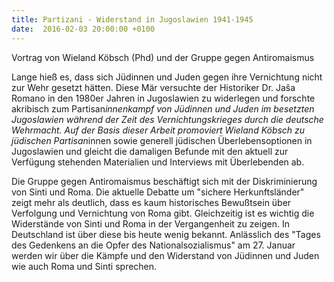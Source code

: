 ```yaml
---
title: Partizani - Widerstand in Jugoslawien 1941-1945
date:  2016-02-03 20:00:00 +0100
---
```


Vortrag von Wieland Köbsch (Phd) und der Gruppe gegen Antiromaismus



Lange hieß es, dass sich Jüdinnen und Juden gegen ihre Vernichtung nicht zur Wehr gesetzt hätten. Diese Mär versuchte der
Historiker Dr. Jaša Romano in den 1980er Jahren in Jugoslawien zu widerlegen und forschte akribisch zum Partisan*innenkampf
von Jüdinnen und Juden im besetzten Jugoslawien während der Zeit des Vernichtungskrieges durch die deutsche Wehrmacht. Auf
der Basis dieser Arbeit promoviert Wieland Köbsch zu jüdischen Partisan*innen sowie generell jüdischen Überlebensoptionen
in Jugoslawien und gleicht die damaligen Befunde mit den aktuell zur Verfügung stehenden Materialien und Interviews mit Überlebenden
ab.


Die Gruppe gegen Antiromaismus beschäftigt sich mit der Diskriminierung von Sinti und Roma. Die aktuelle Debatte um "sichere
Herkunftsländer" zeigt mehr als deutlich, dass es kaum historisches Bewußtsein über Verfolgung und Vernichtung von Roma gibt.
Gleichzeitig ist es wichtig die Widerstände von Sinti und Roma in der Vergangenheit zu zeigen. In Deutschland ist über diese
bis heute wenig bekannt. Anlässlich des "Tages des Gedenkens an die Opfer des Nationalsozialismus" am 27. Januar werden wir
über die Kämpfe und den Widerstand von Jüdinnen und Juden wie auch Roma und Sinti sprechen.


